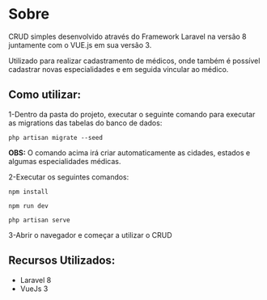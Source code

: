 # Sobre

<p>CRUD simples desenvolvido através do Framework Laravel na versão 8 juntamente com o VUE.js em sua versão 3.</p>
<p>Utilizado para realizar cadastramento de médicos, onde também é possível cadastrar novas especialidades e em seguida vincular ao médico.</p>

## Como utilizar:

<p>1-Dentro da pasta do projeto, executar o seguinte comando para executar as migrations das tabelas do banco de dados:</p>
<p><code>php artisan migrate --seed</code></p>
<p><strong>OBS:</strong> O comando acima irá criar automaticamente as cidades, estados e algumas especialidades médicas.</p>

<p>2-Executar os seguintes comandos:</p>
<p><code>npm install</code></p>
<p><code>npm run dev</code></p>
<p><code>php artisan serve</code></p>

<p>3-Abrir o navegador e começar a utilizar o CRUD</p>

## Recursos Utilizados:

<ul>
    <li>Laravel 8</li>
    <li>VueJs 3</li>
</ul>
